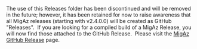 The use of this Releases folder has been discontinued and will be removed in the future; however, it has been retained for now to raise awareness that all MigAz releases (starting with v2.4.0.0) will be created as GitHub "Releases".  If you are looking for a compiled build of a MigAz Release, you will now find those attached to the GitHub Release.  Please visit the [MigAz GitHub Release](https://github.com/Azure/migAz/releases) page.
